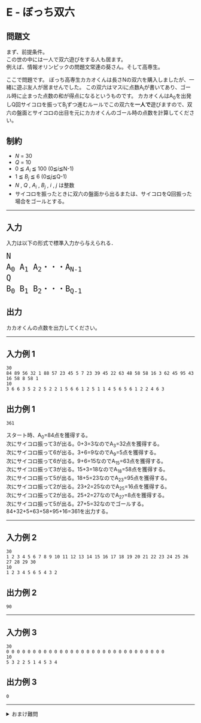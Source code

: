 # E - ぼっち双六

## 問題文
まず、前提条件。  
この世の中には一人で双六遊びをする人も居ます。  
例えば、情報オリンピックの問題文常連の葵さん。そして高専生。  

ここで問題です。
ぼっち高専生カカオくんは長さNの双六を購入しましたが、一緒に遊ぶ友人が居ませんでした。
この双六はマスiに点数A<sub>i</sub>が書いてあり、ゴール時に止まった点数の和が得点になるというものです。
カカオくんはA<sub>0</sub>を出発しQ回サイコロを振ってB<sub>j</sub>ずつ進むルールでこの双六を<strong>一人で</strong>遊びますので、双六の盤面とサイコロの出目を元にカカオくんのゴール時の点数を計算してください。

## 制約
* *N* = 30
* *Q* = 10
* 0 ≦ *A*<sub>*i*</sub> ≦ 100 (0≦*i*≦N-1)
* 1 ≦ *B*<sub>*j*</sub> ≦ 6 (0≦*j*≦Q-1)
* *N* , *Q* , *A*<sub>*i*</sub> , *B*<sub>*j*</sub> , *i* , *j* は整数
* サイコロを振ったときに双六の盤面から出るまたは、サイコロをQ回振った場合をゴールとする。
***
## 入力
入力は以下の形式で標準入力から与えられる．

<pre>
<span style="font-size: 150%">N
A<sub>0</sub> A<sub>1</sub> A<sub>2</sub>・・・A<sub>N-1</sub>
Q
B<sub>0</sub> B<sub>1</sub> B<sub>2</sub>・・・B<sub>Q-1</sub>
</pre>
## 出力
カカオくんの点数を出力してください。
***
## 入力例 1 
```
30
84 89 56 32 1 88 57 23 45 5 7 23 39 45 22 63 48 58 58 16 3 62 45 95 43 16 58 8 58 1
10
3 6 6 3 5 2 2 5 2 2 1 5 6 6 1 2 5 1 1 4 5 6 5 6 1 2 2 4 6 3
```
## 出力例 1
```
361
```
スタート時、A<sub>0</sub>=84点を獲得する。  
次にサイコロ振って3が出る。0+3=3なのでA<sub>3</sub>=32点を獲得する。  
次にサイコロ振って6が出る。3+6=9なのでA<sub>9</sub>=5点を獲得する。  
次にサイコロ振って6が出る。9+6=15なのでA<sub>15</sub>=63点を獲得する。    
次にサイコロ振って3が出る。15+3=18なのでA<sub>18</sub>=58点を獲得する。  
次にサイコロ振って5が出る。18+5=23なのでA<sub>23</sub>=95点を獲得する。  
次にサイコロ振って2が出る。23+2=25なのでA<sub>25</sub>=16点を獲得する。  
次にサイコロ振って2が出る。25+2=27なのでA<sub>27</sub>=8点を獲得する。  
次にサイコロ振って5が出る。27+5=32なのでゴールする。  
84+32+5+63+58+95+16=361を出力する。
***
## 入力例 2
```
30
1 2 3 4 5 6 7 8 9 10 11 12 13 14 15 16 17 18 19 20 21 22 23 24 25 26 27 28 29 30
10
1 2 3 4 5 6 5 4 3 2 
```
## 出力例 2
```
90
```

***
## 入力例 3
```
30
0 0 0 0 0 0 0 0 0 0 0 0 0 0 0 0 0 0 0 0 0 0 0 0 0 0 0 0 0 0
10
5 3 2 2 5 1 4 5 3 4
```
## 出力例 3
```
0
```
***
<details>
<summary>おまけ難問</summary>

 * 1 ≦ N ≦ 100000
 * 1 ≦ Q ≦ 30000
</details>
